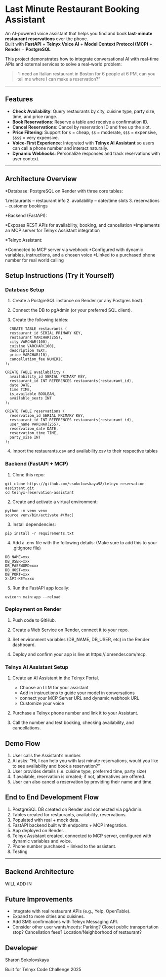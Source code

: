 # Last Minute Restaurant Booking Assistant

An AI-powered voice assistant that helps you find and book **last-minute restaurant reservations** over the phone.  
Built with **FastAPI** + **Telnyx Voice AI** + **Model Context Protocol (MCP)** + **Render** + **PostgreSQL**

This project demonstrates how to integrate conversational AI with real-time APIs and external services to solve a real-world problem:  
> “I need an Italian restaurant in Boston for 6 people at 6 PM, can you tell me where I can make a reservation?”

---

## Features
- **Check Availability**: Query restaurants by city, cuisine type, party size, time, and price range.  
- **Book Reservations**: Reserve a table and receive a confirmation ID.  
- **Cancel Reservations**: Cancel by reservation ID and free up the slot.  
- **Price Filtering**: Support for `$` = cheap, `$$` = moderate, `$$$` = expensive, `$$$$` = very expensive.  
- **Voice-First Experience**: Integrated with **Telnyx AI Assistant** so users can call a phone number and interact naturally.  
- **Dynamic Webhooks**: Personalize responses and track reservations with user context.

---

## Architecture Overview

*Database: PostgreSQL on Render with three core tables:

  1.restaurants – restaurant info
  2. availability – date/time slots
  3. reservations – customer bookings

*Backend (FastAPI):

  *Exposes REST APIs for availability, booking, and cancellation
  *Implements an MCP server for Telnyx Assistant integration

*Telnyx Assistant:

  *Connected to MCP server via webhook
  *Configured with dynamic variables, instructions, and a chosen voice
  *Linked to a purchased phone number for real world calling

## Setup Instructions (Try it Yourself)

### Database Setup

1. Create a PostgreSQL instance on Render (or any Postgres host).

2. Connect the DB to pgAdmin (or your preferred SQL client).

3. Create the following tables:

```
  CREATE TABLE restaurants (
  restaurant_id SERIAL PRIMARY KEY,
  restaurant VARCHAR(255),
  city VARCHAR(100),
  cuisine VARCHAR(100),
  description TEXT,
  price VARCHAR(10),
  cancellation_fee NUMERIC
);
```

```
CREATE TABLE availability (
  availability_id SERIAL PRIMARY KEY,
  restaurant_id INT REFERENCES restaurants(restaurant_id),
  date DATE,
  time TIME,
  is_available BOOLEAN,
  available_seats INT
);
```

```
CREATE TABLE reservations (
  reservation_id SERIAL PRIMARY KEY,
  restaurant_id INT REFERENCES restaurants(restaurant_id),
  user_name VARCHAR(255),
  reservation_date DATE,
  reservation_time TIME,
  party_size INT
);
```

4. Import the restaurants.csv and availability.csv to their respective tables

### Backend (FastAPI + MCP)

1. Clone this repo:

```
git clone https://github.com/ssokolovskaya98/telnyx-reservation-assistant.git
cd telnyx-reservation-assistant
```

2. Create and activate a virtual environment:
   
```
python -m venv venv
source venv/bin/activate #(Mac)
```

3. Install dependencies:

```
pip install -r requirements.txt
```

4. Add a .env file with the following details: (Make sure to add this to your .gitignore file)

```
DB_NAME=xxx
DB_USER=xxx
DB_PASSWORD=xxx
DB_HOST=xxx
DB_PORT=xxx
X-API-KEY=xxx
```

5. Run the FastAPI app locally:

```
uvicorn main:app --reload
```

### Deployment on Render

1. Push code to GitHub.

2. Create a Web Service on Render, connect it to your repo.

3. Set environment variables (DB_NAME, DB_USER, etc) in the Render dashboard.

4. Deploy and confirm your app is live at https://<your-service>.onrender.com/mcp.

### Telnyx AI Assistant Setup

1. Create an AI Assistant in the Telnyx Portal.

   - Choose an LLM for your assistant
   - Add in instructions to guide your model in conversations
   - connect your MCP Server URL and dynamic webhook URL
   - Customize your voice
   
2. Purchase a Telnyx phone number and link it to your Assistant.

3. Call the number and test booking, checking availability, and cancellations.

## Demo Flow

1. User calls the Assistant’s number.
2. AI asks: “Hi, I can help you with last minute reservations, would you like to see availability and book a reservation?”
3. User provides details (i.e. cuisine type, preferred time, party size)
4. If available, reservation is created; if not, alternatives are offered.
5. User can also cancel a reservation by providing their name and time.

## End to End Development Flow

1. PostgreSQL DB created on Render and connected via pgAdmin.
2. Tables created for restaurants, availability, reservations.
3. Populated with real + mock data.
4. FastAPI backend built with endpoints + MCP integration.
5. App deployed on Render.
6. Telnyx Assistant created, connected to MCP server, configured with dynamic variables and voice.
7. Phone number purchased + linked to the assistant.
8. Testing

---

## Backend Architecture

WILL ADD IN

## Future Improvements

- Integrate with real restaurant APIs (e.g., Yelp, OpenTable).
- Expand to more cities and cuisines.
- Add SMS confirmations with Telnyx Messaging API.
- Consider other user wants/needs: Parking? Closet public transportation stop? Cancellation fees? Location/Neighborhood of restaurant?

## Developer

Sharon Sokolovskaya 

Built for Telnyx Code Challenge 2025

